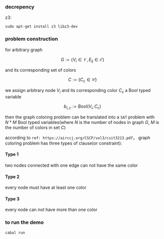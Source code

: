 ### decrepency
z3:
```
sudo apt-get install z3 libz3-dev
```

### problem construction
for arbitrary graph

$$
G := \{V_i \in \mathcal{V}, E_{ij} \in \mathcal{E} \}
$$

and its corresponding set of colors

$$
C := \{C_c \in \mathcal{C}\}
$$

we assign arbitrary node $V_i$ and its corresponding color $C_c$ a Bool typed variable

$$
b_{i, c} := Bool(V_i, C_c)
$$

then the graph coloring problem can be translated into a `SAT` problem with $N * M$ Bool typed variables(where $N$ is the number of nodes in graph $G$, $M$ is the number of colors in set $C$)


according to `ref: https://airccj.org/CSCP/vol3/csit3213.pdf`， graph coloring problem has three types of clause(or constraint): 
#### Type 1
two nodes connected with one edge can not have the same color

#### Type 2
every node must have at least one color

#### Type 3
every node can not have more than one color

### to run the demo
```
cabal run
```